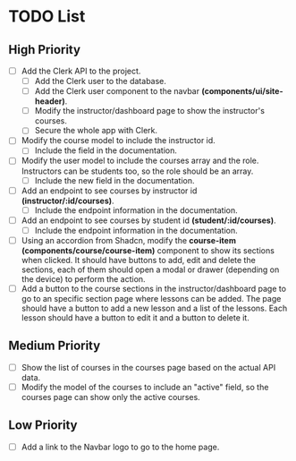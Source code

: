 # TODO List

## High Priority

- [ ] Add the Clerk API to the project.
  - [ ] Add the Clerk user to the database.
  - [ ] Add the Clerk user component to the navbar
        **(components/ui/site-header)**.
  - [ ] Modify the instructor/dashboard page to show the instructor's courses.
  - [ ] Secure the whole app with Clerk.
- [ ] Modify the course model to include the instructor id.
  - [ ] Include the field in the documentation.
- [ ] Modify the user model to include the courses array and the role.
      Instructors can be students too, so the role should be an array.
  - [ ] Include the new field in the documentation.
- [ ] Add an endpoint to see courses by instructor id
      **(instructor/:id/courses)**.
  - [ ] Include the endpoint information in the documentation.
- [ ] Add an endpoint to see courses by student id **(student/:id/courses)**.
  - [ ] Include the endpoint information in the documentation.
- [ ] Using an accordion from Shadcn, modify the **course-item
      (components/course/course-item)** component to show its sections when
      clicked. It should have buttons to add, edit and delete the sections, each
      of them should open a modal or drawer (depending on the device) to perform
      the action.
- [ ] Add a button to the course sections in the instructor/dashboard page to go
      to an specific section page where lessons can be added. The page should
      have a button to add a new lesson and a list of the lessons. Each lesson
      should have a button to edit it and a button to delete it.

## Medium Priority

- [ ] Show the list of courses in the courses page based on the actual API data.
- [ ] Modify the model of the courses to include an "active" field, so the
      courses page can show only the active courses.

## Low Priority

- [ ] Add a link to the Navbar logo to go to the home page.
